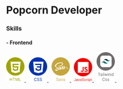 # Popcorn Developer

### Skills
#### - Frontend

<a href="https://github.com/Popcorn412">
	<img alt="HTML" src="./assets/images/icons/element-1.svg" width="50"/>
</a>&nbsp;
<a href="https://github.com/Popcorn412">
	<img alt="HTML" src="./assets/images/icons/element-2.svg" width="50"/>
</a>&nbsp;
<a href="https://github.com/Popcorn412">
	<img alt="HTML" src="./assets/images/icons/element-3.svg" width="50"/>
</a>&nbsp;
<a href="https://github.com/Popcorn412">
	<img alt="HTML" src="./assets/images/icons/element-4.svg" width="50"/>
</a>&nbsp;
<a href="https://github.com/Popcorn412">
	<img alt="HTML" src="./assets/images/icons/element-5.svg" width="50"/>
</a>&nbsp;
